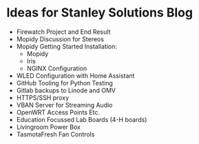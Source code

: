 # Ideas for Stanley Solutions Blog
* Firewatch Project and End Result
* Mopidy Discussion for Stereos
* Mopidy Getting Started Installation:
  * Mopidy
  * Iris
  * NGINX Configuration
* WLED Configuration with Home Assistant
* GitHub Tooling for Python Testing
* Gitlab backups to Linode and OMV
* HTTPS/SSH proxy
* VBAN Server for Streaming Audio
* OpenWRT Access Points Etc.
* Education Focussed Lab Boards (4-H boards)
* Livingroom Power Box
* TasmotaFresh Fan Controls
